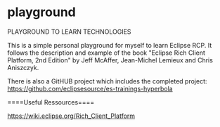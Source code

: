 # playground
PLAYGROUND TO LEARN TECHNOLOGIES

This is a simple personal playground for myself to learn Eclipse RCP. It follows the description and example of the book "Eclipse Rich Client Platform, 2nd Edition" by Jeff McAffer, Jean-Michel Lemieux and Chris Aniszczyk.

There is also a GitHUB project which includes the completed project: https://github.com/eclipsesource/es-trainings-hyperbola

====Useful Ressources====

https://wiki.eclipse.org/Rich_Client_Platform
